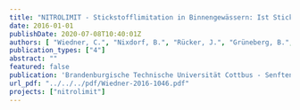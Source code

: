 ```yaml
---
title: "NITROLIMIT - Stickstofflimitation in Binnengewässern: Ist Stickstoffreduktion ökologisch sinnvoll und wirtschaftlich vertretbar? Abschlussbericht des BMBF-Verbundprojekts NITROLIMIT II"
date: 2016-01-01
publishDate: 2020-07-08T10:40:01Z
authors: [ "Wiedner, C.", "Nixdorf, B.", "Rücker, J.", "Grüneberg, B.", "Dolman, A.", "Kolzau, S.", "Knie, M.", "Fischer, H.", "Köhler, J.", "Fiedler, D.", "Shatwell, T.", "Hupfer, M.", "Jordan, S.", "Zwirnmann, E.", "Casper, P.", "Kupetz, M.", "rouault", "matzinger", "remy", "riechel", "Mutz, D.", "tatis-muvdi" ]
publication_types: ["4"]
abstract: ""
featured: false
publication: 'Brandenburgische Technische Universität Cottbus - Senftenberg'
url_pdf: "../../../pdf/Wiedner-2016-1046.pdf"
projects: ["nitrolimit"]
---
```


